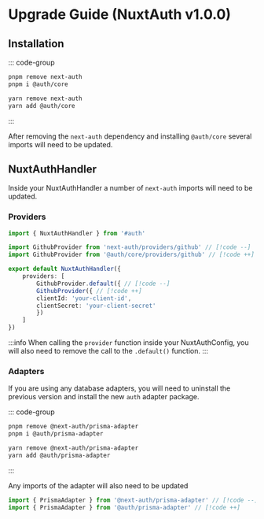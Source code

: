 # Upgrade Guide (NuxtAuth v1.0.0)

## Installation

::: code-group

```bash [pnpm]
pnpm remove next-auth
pnpm i @auth/core
```

```bash [yarn]
yarn remove next-auth
yarn add @auth/core
```

:::

After removing the `next-auth` dependency and installing `@auth/core` several imports will need to be updated.

## NuxtAuthHandler

Inside your NuxtAuthHandler a number of `next-auth` imports will need to be updated.

### Providers

```ts
import { NuxtAuthHandler } from '#auth'

import GithubProvider from 'next-auth/providers/github' // [!code --]
import GithubProvider from '@auth/core/providers/github' // [!code ++]

export default NuxtAuthHandler({
    providers: [
        GithubProvider.default({ // [!code --]
        GithubProvider({ // [!code ++]
        clientId: 'your-client-id',
        clientSecret: 'your-client-secret'
        })
    ]
})
```

:::info
When calling the `provider` function inside your NuxtAuthConfig, you will also need to remove the call to the `.default()` function.
:::

### Adapters

If you are using any database adapters, you will need to uninstall the previous version and install the new `auth` adapter package.

::: code-group

```bash [pnpm]
pnpm remove @next-auth/prisma-adapter
pnpm i @auth/prisma-adapter
```

```bash [yarn]
yarn remove @next-auth/prisma-adapter
yarn add @auth/prisma-adapter
```

:::

Any imports of the adapter will also need to be updated

```ts
import { PrismaAdapter } from '@next-auth/prisma-adapter' // [!code --]
import { PrismaAdapter } from '@auth/prisma-adapter' // [!code ++]
```
